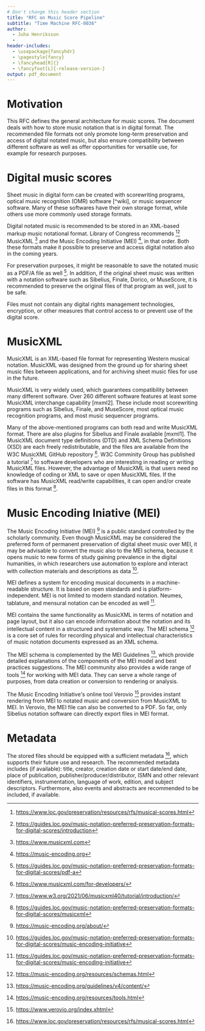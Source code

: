 ```yaml
---
# Don't change this header section
title: "RFC on Music Score Pipeline"
subtitle: "Time Machine RFC-0036"
author:
  - Juha Henriksson
  - 
header-includes:
  - \usepackage{fancyhdr}
  - \pagestyle{fancy}
  - \fancyhead[R]{}
  - \fancyfoot[L]{-release-version-}
output: pdf_document
---
```


# Motivation

This RFC defines the general architecture for music scores. The document deals with how to store music notation that is in digital format. The recommended file formats not only promote long-term preservation and access of digital notated music, but also ensure compatibility between different software as well as offer opportunities for versatile use, for example for research purposes.

# Digital music scores

Sheet music in digital form can be created with scorewriting programs, optical music recognition (OMR) software [^wiki], or music sequencer software. Many of these softwares have their own storage format, while others use more commonly used storage formats.

Digital notated music is recommended to be stored in an XML-based markup music notational format. Library of Congress recommends [^loc1][^loc2] MusicXML [^mxml1]  and the Music Encoding Initiative (MEI) [^mei1], in that order. Both these formats make it possible to preserve and access digital notation also in the coming years.

For preservation purposes, it might be reasonable to save the notated music as a PDF/A file as well [^loc3]. In addition, if the original sheet music was written with a notation software such as Sibelius, Finale, Dorico, or MuseScore, it is recommended to preserve the original files of that program as well, just to be safe. 

Files must not contain any digital rights management technologies, encryption, or other measures that control access to or prevent use of the digital score.

# MusicXML

MusicXML is an XML-based file format for representing Western musical notation. MusicXML was designed from the ground up for sharing sheet music files between applications, and for archiving sheet music files for use in the future.
 
MusicXML is very widely used, which guarantees compatibility between many different software. Over 260 different software features at least some MusicXML interchange capability [mxml2]. These include most scorewriting programs such as Sibelius, Finale, and MuseScore, most optical music recognition programs, and most music sequencer programs. 

Many of the above-mentioned programs can both read and write MusicXML format. There are also plugins for Sibelius and Finale available [mxml1]. The MusicXML document type definitions (DTD) and XML Schema Definitions (XSD) are each freely redistributable, and the files are available from the W3C MusicXML GitHub repository [^mxml3]. W3C Comminity Group has published a tutorial [^w3] to software developers who are interesting in reading or writing MusicXML files. However, the advantage of MusicXML is that users need no knowledge of coding or XML to save or open MusicXML files. If the software has MusicXML read/write capabilities, it can open and/or create files in this format [^loc4].

# Music Encoding Iniative (MEI)

The Music Encoding Initiative (MEI) [^mei2] is a public standard controlled by the scholarly community. Even though MusicXML may be considered the preferred form of permanent preservation of digital sheet music over MEI, it may be advisable to convert the music also to the MEI schema, because it opens music to new forms of study gaining prevalence in the digital humanities, in which researchers use automation to explore and interact with collection materials and descriptions as data [^loc5].

MEI defines a system for encoding musical documents in a machine-readable structure. It is based on open standards and is platform-independent. MEI is not limited to modern standard notation. Neumes, tablature, and mensural notation can be encoded as well [^loc5].

MEI contains the same functionality as MusicXML in terms of notation and page layout, but it also can encode information about the notation and its intellectual content in a structured and systematic way. The MEI schema [^mei3] is a core set of rules for recording physical and intellectual characteristics of music notation documents expressed as an XML schema. 

The MEI schema is complemented by the MEI Guidelines [^mei4], which provide detailed explanations of the components of the MEI model and best practices suggestions. The MEI community also provides a wide range of tools [^mei5] for working with MEI data. They can serve a whole range of purposes, from data creation or conversion to rendering or analysis. 

The Music Encoding Initiative's online tool Verovio [^vero] provides instant rendering from MEI to notated music and conversion from MusicXML to MEI. In Verovio, the MEI file can also be converted to a PDF. So far, only Sibelius notation software can directly export files in MEI format.

# Metadata

The stored files should be equipped with a sufficient metadata [^loc1], which supports their future use and research. The recommended metadata includes (if available): title, creator, creation date or start date/end date, place of publication, publisher/producer/distributor, ISMN and other relevant identifiers, instrumentation, language of work, edition, and subject descriptors. Furthermore, also events and abstracts are recommended to be included, if available.

<!-- Footnote content. Only alphanumeric characters and underscores are allowed. Please keep alphabetical sorting -->

[^loc1]: <https://www.loc.gov/preservation/resources/rfs/musical-scores.html>
[^loc2]: <https://guides.loc.gov/music-notation-preferred-preservation-formats-for-digital-scores/introduction>
[^loc3]: <https://guides.loc.gov/music-notation-preferred-preservation-formats-for-digital-scores/pdf-a>
[^w3]: <https://www.w3.org/2021/06/musicxml40/tutorial/introduction/>
[^loc4]: <https://guides.loc.gov/music-notation-preferred-preservation-formats-for-digital-scores/musicxml>
[^loc5]: <https://guides.loc.gov/music-notation-preferred-preservation-formats-for-digital-scores/music-encoding-initiative>
[^mei1]: <https://music-encoding.org>
[^mei2]: <https://music-encoding.org/about/>
[^mei3]: <https://music-encoding.org/resources/schemas.html>
[^mei4]: <https://music-encoding.org/guidelines/v4/content/>
[^mei5]: <https://music-encoding.org/resources/tools.html>
[^mxml1]: <https://www.musicxml.com>
[^mxml2]: <https://www.musicxml.com/software/>
[^mxml3]: <https://www.musicxml.com/for-developers/>
[^vero]: <https://www.verovio.org/index.xhtml>
[^wiki1]: <https://en.wikipedia.org/wiki/Optical_music_recognition>
